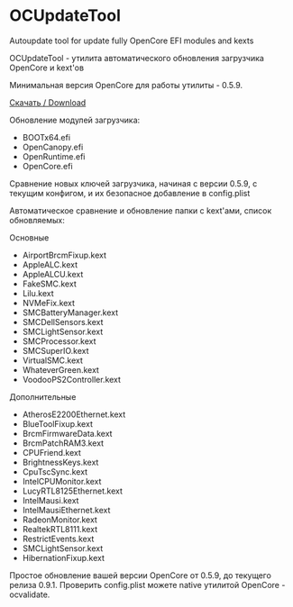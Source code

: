 # OCUpdateTool
Autoupdate tool for update fully OpenCore EFI modules and kexts

OCUpdateTool - утилита автоматического обновления загрузчика OpenCore и kext'ов

Минимальная версия OpenCore для работы утилиты - 0.5.9.

[Скачать / Download](https://ihackline.com/wp-content/uploads/2020/12/OCUpdateTool.zip)

Обновление модулей загрузчика:
- BOOTx64.efi
- OpenCanopy.efi
- OpenRuntime.efi
- OpenCore.efi

Сравнение новых ключей загрузчика, начиная с версии 0.5.9, с текущим конфигом, и их безопасное добавление в config.plist

Автоматическое сравнение и обновление папки с kext'ами, список обновляемых:

Основные
- AirportBrcmFixup.kext
- AppleALC.kext
- AppleALCU.kext
- FakeSMC.kext
- Lilu.kext
- NVMeFix.kext
- SMCBatteryManager.kext
- SMCDellSensors.kext
- SMCLightSensor.kext
- SMCProcessor.kext
- SMCSuperIO.kext
- VirtualSMC.kext
- WhateverGreen.kext
- VoodooPS2Controller.kext

Дополнительные
- AtherosE2200Ethernet.kext
- BlueToolFixup.kext
- BrcmFirmwareData.kext
- BrcmPatchRAM3.kext
- CPUFriend.kext
- BrightnessKeys.kext
- CpuTscSync.kext
- IntelCPUMonitor.kext
- LucyRTL8125Ethernet.kext
- IntelMausi.kext
- IntelMausiEthernet.kext
- RadeonMonitor.kext
- RealtekRTL8111.kext
- RestrictEvents.kext
- SMCLightSensor.kext
- HibernationFixup.kext

Простое обновление вашей версии OpenCore от 0.5.9, до текущего релиза 0.9.1.
Проверить config.plist можете native утилитой OpenCore - ocvalidate.
